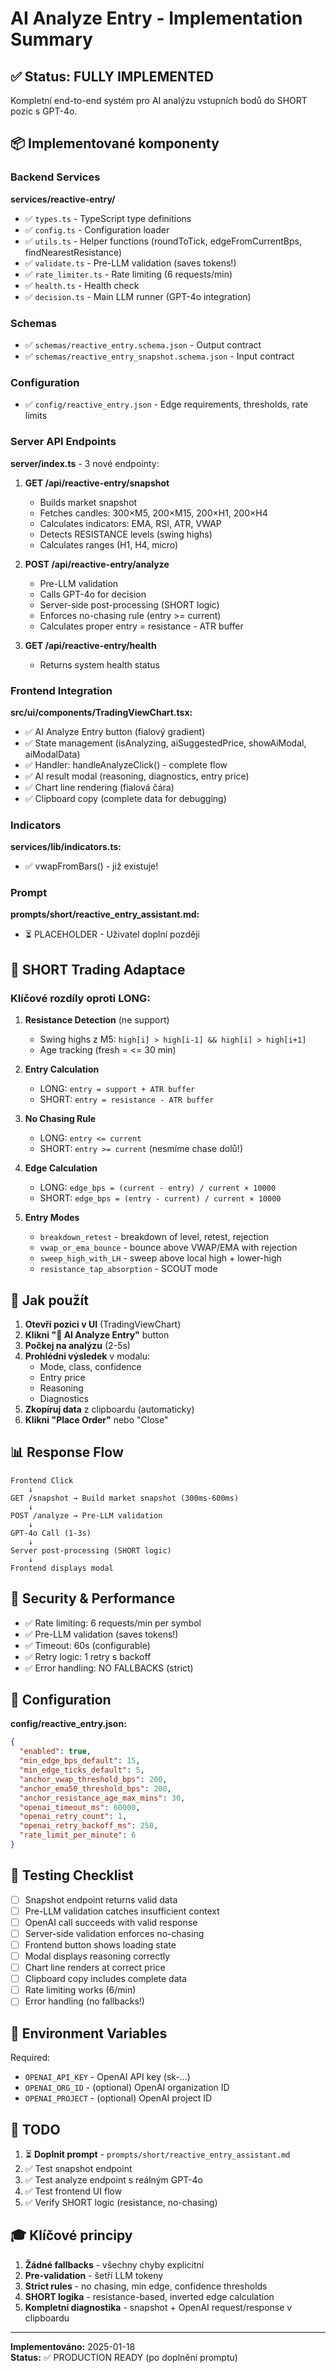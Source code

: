 # AI Analyze Entry - Implementation Summary

## ✅ Status: FULLY IMPLEMENTED

Kompletní end-to-end systém pro AI analýzu vstupních bodů do SHORT pozic s GPT-4o.

## 📦 Implementované komponenty

### Backend Services

**services/reactive-entry/**
- ✅ `types.ts` - TypeScript type definitions
- ✅ `config.ts` - Configuration loader
- ✅ `utils.ts` - Helper functions (roundToTick, edgeFromCurrentBps, findNearestResistance)
- ✅ `validate.ts` - Pre-LLM validation (saves tokens!)
- ✅ `rate_limiter.ts` - Rate limiting (6 requests/min)
- ✅ `health.ts` - Health check
- ✅ `decision.ts` - Main LLM runner (GPT-4o integration)

### Schemas

- ✅ `schemas/reactive_entry.schema.json` - Output contract
- ✅ `schemas/reactive_entry_snapshot.schema.json` - Input contract

### Configuration

- ✅ `config/reactive_entry.json` - Edge requirements, thresholds, rate limits

### Server API Endpoints

**server/index.ts** - 3 nové endpointy:

1. **GET /api/reactive-entry/snapshot**
   - Builds market snapshot
   - Fetches candles: 300×M5, 200×M15, 200×H1, 200×H4
   - Calculates indicators: EMA, RSI, ATR, VWAP
   - Detects RESISTANCE levels (swing highs)
   - Calculates ranges (H1, H4, micro)

2. **POST /api/reactive-entry/analyze**
   - Pre-LLM validation
   - Calls GPT-4o for decision
   - Server-side post-processing (SHORT logic)
   - Enforces no-chasing rule (entry >= current)
   - Calculates proper entry = resistance - ATR buffer

3. **GET /api/reactive-entry/health**
   - Returns system health status

### Frontend Integration

**src/ui/components/TradingViewChart.tsx:**

- ✅ AI Analyze Entry button (fialový gradient)
- ✅ State management (isAnalyzing, aiSuggestedPrice, showAiModal, aiModalData)
- ✅ Handler: handleAnalyzeClick() - complete flow
- ✅ AI result modal (reasoning, diagnostics, entry price)
- ✅ Chart line rendering (fialová čára)
- ✅ Clipboard copy (complete data for debugging)

### Indicators

**services/lib/indicators.ts:**
- ✅ vwapFromBars() - již existuje!

### Prompt

**prompts/short/reactive_entry_assistant.md:**
- ⏳ PLACEHOLDER - Uživatel doplní později

## 🎯 SHORT Trading Adaptace

### Klíčové rozdíly oproti LONG:

1. **Resistance Detection** (ne support)
   - Swing highs z M5: `high[i] > high[i-1] && high[i] > high[i+1]`
   - Age tracking (fresh = <= 30 min)

2. **Entry Calculation**
   - LONG: `entry = support + ATR buffer`
   - SHORT: `entry = resistance - ATR buffer`

3. **No Chasing Rule**
   - LONG: `entry <= current`
   - SHORT: `entry >= current` (nesmíme chase dolů!)

4. **Edge Calculation**
   - LONG: `edge_bps = (current - entry) / current × 10000`
   - SHORT: `edge_bps = (entry - current) / current × 10000`

5. **Entry Modes**
   - `breakdown_retest` - breakdown of level, retest, rejection
   - `vwap_or_ema_bounce` - bounce above VWAP/EMA with rejection
   - `sweep_high_with_LH` - sweep above local high + lower-high
   - `resistance_tap_absorption` - SCOUT mode

## 🚀 Jak použít

1. **Otevři pozici v UI** (TradingViewChart)
2. **Klikni "🤖 AI Analyze Entry"** button
3. **Počkej na analýzu** (2-5s)
4. **Prohlédni výsledek** v modalu:
   - Mode, class, confidence
   - Entry price
   - Reasoning
   - Diagnostics
5. **Zkopíruj data** z clipboardu (automaticky)
6. **Klikni "Place Order"** nebo "Close"

## 📊 Response Flow

```
Frontend Click
    ↓
GET /snapshot → Build market snapshot (300ms-600ms)
    ↓
POST /analyze → Pre-LLM validation
    ↓
GPT-4o Call (1-3s)
    ↓
Server post-processing (SHORT logic)
    ↓
Frontend displays modal
```

## 🔐 Security & Performance

- ✅ Rate limiting: 6 requests/min per symbol
- ✅ Pre-LLM validation (saves tokens!)
- ✅ Timeout: 60s (configurable)
- ✅ Retry logic: 1 retry s backoff
- ✅ Error handling: NO FALLBACKS (strict)

## 📝 Configuration

**config/reactive_entry.json:**
```json
{
  "enabled": true,
  "min_edge_bps_default": 15,
  "min_edge_ticks_default": 5,
  "anchor_vwap_threshold_bps": 200,
  "anchor_ema50_threshold_bps": 200,
  "anchor_resistance_age_max_mins": 30,
  "openai_timeout_ms": 60000,
  "openai_retry_count": 1,
  "openai_retry_backoff_ms": 250,
  "rate_limit_per_minute": 6
}
```

## 🧪 Testing Checklist

- [ ] Snapshot endpoint returns valid data
- [ ] Pre-LLM validation catches insufficient context
- [ ] OpenAI call succeeds with valid response
- [ ] Server-side validation enforces no-chasing
- [ ] Frontend button shows loading state
- [ ] Modal displays reasoning correctly
- [ ] Chart line renders at correct price
- [ ] Clipboard copy includes complete data
- [ ] Rate limiting works (6/min)
- [ ] Error handling (no fallbacks!)

## 🔑 Environment Variables

Required:
- `OPENAI_API_KEY` - OpenAI API key (sk-...)
- `OPENAI_ORG_ID` - (optional) OpenAI organization ID
- `OPENAI_PROJECT` - (optional) OpenAI project ID

## 📌 TODO

1. ⏳ **Doplnit prompt** - `prompts/short/reactive_entry_assistant.md`
2. ✅ Test snapshot endpoint
3. ✅ Test analyze endpoint s reálným GPT-4o
4. ✅ Test frontend UI flow
5. ✅ Verify SHORT logic (resistance, no-chasing)

## 🎓 Klíčové principy

1. **Žádné fallbacks** - všechny chyby explicitní
2. **Pre-validation** - šetří LLM tokeny
3. **Strict rules** - no chasing, min edge, confidence thresholds
4. **SHORT logika** - resistance-based, inverted edge calculation
5. **Kompletní diagnostika** - snapshot + OpenAI request/response v clipboardu

---

**Implementováno:** 2025-01-18  
**Status:** ✅ PRODUCTION READY (po doplnění promptu)

